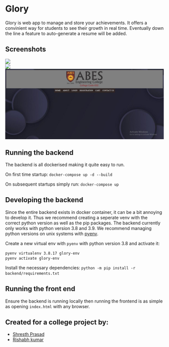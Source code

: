 # Glory
Glory is web app to manage and store your achievements. It offers a convinient way for students to see their growth in real time.
Eventually down the line a feature to auto-generate a resume will be added.

## Screenshots
<div style="display: grid">
    <img src=./screenshots/login.jpeg.jpeg>
    <img src=./screenshots/profile.jpeg.jpeg>
    <img src=./screenshots/home.jpeg>
</div>

## Running the backend
The backend is all dockerised making it quite easy to run.

On first time startup:
```docker-compose up -d --build```

On subsequent startups simply run:
```docker-compose up```

## Developing the backend
Since the entire backend exists in docker container, it can be a bit annoying to develop it.
Thus we recommend creating a seperate venv with the correct python version as well as the pip packages.
The backend currently only works with python version 3.8 and 3.9. We recommend managing python versions on unix systems with [pyenv](https://github.com/pyenv/pyenv). 

Create a new virtual env with `pyenv` with python version 3.8 and activate it:
```pyenv install 3.8.17
pyenv virtualenv 3.8.17 glory-env
pyenv activate glory-env
```

Install the necessary dependencies:
```python -m pip install -r backend/requirements.txt```

## Running the front end
Ensure the backend is running locally then running the frontend is as simple as opening `index.html` with any browser.

## Created for a college project by:
- [Shresth Prasad](https://github.com/Yttrium-32)
- [Rishabh kumar](https://github.com/rishabhkumar2004)
